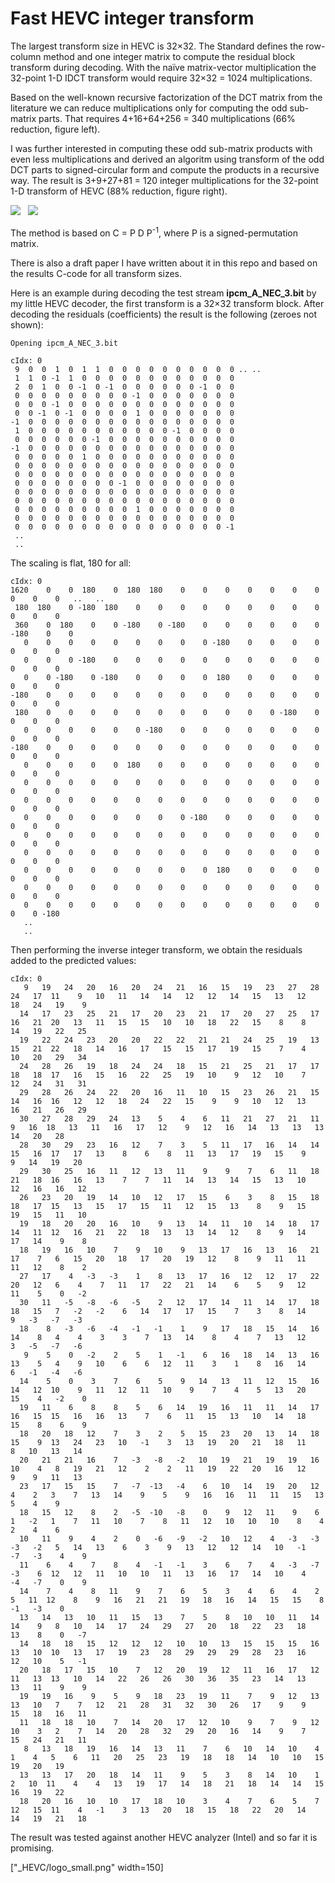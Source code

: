# Fast HEVC integer transform 

The largest transform size in HEVC is 32&times;32. The Standard defines the row-column method and one integer matrix to compute the residual block transform during decoding. With the naïve matrix-vector multiplication the 32-point 1-D IDCT transform would require 32&times;32 = 1024 multiplications. 

Based on the well-known recursive factorization of the DCT matrix from the literature we can reduce multiplications only for computing the odd sub-matrix parts. That requires 4+16+64+256 = 340 multiplications (66% reduction, figure left). 

I was further interested in computing these odd sub-matrix products with even less multiplications and derived an algoritm using transform of the odd DCT parts to signed-circular form and compute the products in a recursive way. The result is 3+9+27+81 = 120 integer multiplications for the 32-point 1-D transform of HEVC (88% reduction, figure right). 

![](_files/nmul_recursive.png) &nbsp; ![](_files/nmul_algo.png) 

The method is based on C = P D P<sup>-1</sup>, where P is a signed-permutation matrix. 

There is also a draft paper I have written about it in this repo and based on the results C-code for all transform sizes. 

Here is an example during decoding the test stream **ipcm_A_NEC_3.bit** by my little HEVC decoder, the first transform is a 32&times;32 transform block. After decoding the residuals (coefficients) the result is the following (zeroes not shown): 

	Opening ipcm_A_NEC_3.bit
	
	cIdx: 0
	 9  0  0  1  0  1  1  0  0  0  0  0  0  0  0  0  0 .. .. 
	 1  1  0 -1  1  0  0  0  0  0  0  0  0  0  0  0  0
	 2  0  1  0  0 -1  0 -1  0  0  0  0  0  0 -1  0  0
	 0  0  0  0  0  0  0  0  0 -1  0  0  0  0  0  0  0
	 0  0  0 -1  0  0  0  0  0  0  0  0  0  0  0  0  0
	 0  0 -1  0 -1  0  0  0  0  1  0  0  0  0  0  0  0
	-1  0  0  0  0  0  0  0  0  0  0  0  0  0  0  0  0
	 1  0  0  0  0  0  0  0  0  0  0  0 -1  0  0  0  0
	 0  0  0  0  0  0 -1  0  0  0  0  0  0  0  0  0  0
	-1  0  0  0  0  0  0  0  0  0  0  0  0  0  0  0  0
	 0  0  0  0  0  1  0  0  0  0  0  0  0  0  0  0  0
	 0  0  0  0  0  0  0  0  0  0  0  0  0  0  0  0  0
	 0  0  0  0  0  0  0  0  0  0  0  0  0  0  0  0  0
	 0  0  0  0  0  0  0  0 -1  0  0  0  0  0  0  0  0
	 0  0  0  0  0  0  0  0  0  0  0  0  0  0  0  0  0
	 0  0  0  0  0  0  0  0  0  0  0  0  0  0  0  0  0
	 0  0  0  0  0  0  0  0  0  1  0  0  0  0  0  0  0
	 0  0  0  0  0  0  0  0  0  0  0  0  0  0  0  0  0
	 0  0  0  0  0  0  0  0  0  0  0  0  0  0  0  0 -1
	 ..
	 ..

The scaling is flat, 180 for all: 

	cIdx: 0
	1620    0    0  180    0  180  180    0    0    0    0    0    0    0    0    0    0   ..   ..
	 180  180    0 -180  180    0    0    0    0    0    0    0    0    0    0    0    0
	 360    0  180    0    0 -180    0 -180    0    0    0    0    0    0 -180    0    0
	   0    0    0    0    0    0    0    0    0 -180    0    0    0    0    0    0    0
	   0    0    0 -180    0    0    0    0    0    0    0    0    0    0    0    0    0
	   0    0 -180    0 -180    0    0    0    0  180    0    0    0    0    0    0    0
	-180    0    0    0    0    0    0    0    0    0    0    0    0    0    0    0    0
	 180    0    0    0    0    0    0    0    0    0    0    0 -180    0    0    0    0
	   0    0    0    0    0    0 -180    0    0    0    0    0    0    0    0    0    0
	-180    0    0    0    0    0    0    0    0    0    0    0    0    0    0    0    0
	   0    0    0    0    0  180    0    0    0    0    0    0    0    0    0    0    0
	   0    0    0    0    0    0    0    0    0    0    0    0    0    0    0    0    0
	   0    0    0    0    0    0    0    0    0    0    0    0    0    0    0    0    0
	   0    0    0    0    0    0    0    0 -180    0    0    0    0    0    0    0    0
	   0    0    0    0    0    0    0    0    0    0    0    0    0    0    0    0    0
	   0    0    0    0    0    0    0    0    0    0    0    0    0    0    0    0    0
	   0    0    0    0    0    0    0    0    0  180    0    0    0    0    0    0    0
	   0    0    0    0    0    0    0    0    0    0    0    0    0    0    0    0    0
	   0    0    0    0    0    0    0    0    0    0    0    0    0    0    0    0 -180
	   ..
	   ..

Then performing the inverse integer transform, we obtain the residuals added to the predicted values: 

	cIdx: 0
	   9   19   24   20   16   20   24   21   16   15   19   23   27   28   24   17  11    9   10   11   14   14   12   12   14   15   13   12   18   24   19    9
	  14   17   23   25   21   17   20   23   21   17   20   27   25   17   16   21  20   13   11   15   15   10   10   18   22   15    8    8   14   19   22   25
	  19   22   24   23   20   20   22   22   21   21   24   25   19   13   15   21  22   18   14   16   17   15   15   17   19   15    7    4   10   20   29   34
	  24   28   26   19   18   24   24   18   15   21   25   21   17   17   18   18  17   16   15   16   22   25   19   10    9   12   10    7   12   24   31   31
	  29   28   26   24   22   20   16   11   10   15   23   26   21   15   14   16  16   12   12   18   24   22   15    9    9   10   12   13   16   21   26   29
	  30   27   28   29   24   13    5    4    6   11   21   27   21   11    9   16  18   13   11   16   17   12    9   12   16   14   13   13   13   14   20   28
	  28   30   29   23   16   12    7    3    5   11   17   16   14   14   15   16  17   17   13    8    6    8   11   13   17   19   15    9    9   14   19   20
	  29   30   25   16   11   12   13   11    9    9    7    6   11   18   21   18  16   16   13    7    7   11   14   13   14   15   13   10   12   16   16   12
	  26   23   20   19   14   10   12   17   15    6    3    8   15   18   18   17  15   13   15   17   15   11   12   15   13    8    9   15   19   15   11   10
	  19   18   20   20   16   10    9   13   14   11   10   14   18   17   14   11  12   16   21   22   18   13   13   14   12    8    9   14   17   14    9    8
	  18   19   16   10    7    9   10    9   13   17   16   13   16   21   17    7   6   15   20   18   17   20   19   12    8    9   11   11   11   12    8    2
	  27   17    4   -3   -3    1    8   13   17   16   12   12   17   22   20   12   6    4    7   11   17   22   21   14    6    5    9   12   11    5    0   -2
	  30   11   -5   -8   -6   -5    2   12   17   14   11   14   17   18   18   15   7   -2   -2    6   14   17   17   15    7    3    8   14    9   -3   -7   -3
	  18    8   -3   -6   -4   -1   -1    1    9   17   18   15   14   16   14    8   4    4    3    3    7   13   14    8    4    7   13   12    3   -5   -7   -6
	   9    5    0   -2    2    5    1   -1    6   16   18   14   13   16   13    5   4    9   10    6    6   12   11    3    1    8   16   14    6   -1   -4   -6
	  14    5    0    3    7    6    5    9   14   13   11   12   15   16   14   12  10    9   11   12   11   10    9    7    4    5   13   20   15    4   -2    0
	  19   11    6    8    8    5    6   14   19   16   11   11   14   17   16   15  15   16   16   13    7    6   11   15   13   10   14   18   15    8    6    9
	  18   20   18   12    7    3    2    5   15   23   20   13   14   18   15    9  13   24   23   10   -1    3   13   19   20   21   18   11    8   10   13   14
	  20   21   21   16    7   -3   -8   -2   10   19   21   19   19   16   10    4   8   19   21   12    2    2   11   19   22   20   16   12    9    9   11   13
	  23   17   15   15    7   -7  -13   -4    6   10   14   19   20   12    4    2   3    7   13   14    9    5    9   16   16   11   11   15   13    5    4    9
	  18   15   12    8    2   -5  -10   -8    0    9   12   11    9    6    1   -2   1    7   11   10    7    8   11   12   10   10   10    8    4    2    4    6
	  10   11    9    4    2    0   -6   -9   -2   10   12    4   -3   -3   -3   -2   5   14   13    6    3    9   13   12   12   14   10   -1   -7   -3    4    9
	  11    6    4    7    8    4   -1   -1    3    6    7    4   -3   -7   -3    6  12   12   11   10   10   11   13   16   17   14   10    4   -4   -7    0    9
	  14    7    4    8   11    9    7    6    5    3    4    6    4    2    5   11  12    8    9   16   21   21   19   18   16   14   15   15    8   -1   -3    0
	  13   14   13   10   11   15   13    7    5    8   10   10   11   14   14    9   8   10   14   17   24   29   27   20   18   22   23   18   13    8    0   -7
	  14   18   18   15   12   12   12   10   10   13   15   15   15   16   13   10  10   13   17   19   23   28   29   29   29   28   23   16   12   10    5   -1
	  20   18   17   15   10    7   12   20   19   12   11   16   17   12   11   13  13   10   14   22   26   26   30   36   35   23   14   13   13   11    9    9
	  19   19   16    9    5    9   18   23   19   11    7    9   12   13   13   10   7    7   12   21   28   31   32   30   26   17    9    9   15   18   16   11
	  11   18   18   10    7   14   20   17   12   10    9    7    9   12   10    3   2    7   14   20   28   32   29   20   16   14    9    7   15   24   21   11
	   8   13   18   19   16   14   13   11    7    6   10   14   10    4    1    4   5    6   11   20   25   23   19   18   18   14   10   10   15   19   20   19
	  13   13   17   20   18   14   11    9    5    3    8   14   10    1    2   10  11    4    4   13   19   17   14   18   21   18   14   14   15   16   19   22
	  18   20   16   10   10   17   18   10    3    4    7    6    5    7   12   15  11    4   -1    3   13   20   18   15   18   22   20   14   14   19   21   18

The result was tested against another HEVC analyzer (Intel) and so far it is promising. 

["_HEVC/logo_small.png" width=150] 

